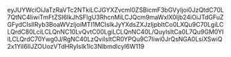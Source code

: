 eyJUYWciOiJaTzRaVTc2NTkiLCJGYXZvcml0ZSBicmF3bGVyIjoi0JzQtdC70L7QtNC4IiwiTmFtZSI6IkJhSFIgU3RhcnMiLCJQcm9maWxlX0ljb24iOiJTdGFuZGFydCIsIlRyb3BoaWVzIjoiMTI1MCIsIkJyYXdsZXJzIjpbItCo0LXQu9C70LgiLCLQrdC80LciLCLQnNC10LvQvtC00LgiLCLQnNC40L/QuyIsItCa0L7Qu9GM0YIiLCLQrdC70Ywg0J/RgNC40LzQviIsItCR0YPQu9C7Iiwi0JrQsNGA0LsiXSwiQ2x1YiI6IlJZOUozVTdHRyIsIk1lc3NlbmdlcyI6W119